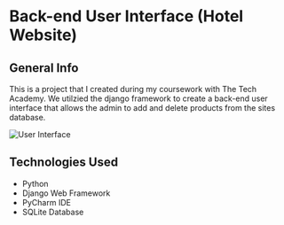 # Back-end User Interface (Hotel Website)


## General Info

This is a project that I created during my coursework with The Tech Academy. We utilzied the django framework to create a back-end user interface that allows the admin to add and delete products from the sites database. 

![User Interface](./READMEfiles/alien.jpg)

## Technologies Used
* Python
* Django Web Framework
* PyCharm IDE
* SQLite Database

